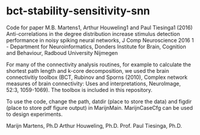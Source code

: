 # bct-stability-sensitivity-snn
Code for paper M.B. Martens1, Arthur Houweling1 and Paul Tiesinga1 (2016) Anti-correlations in the degree distribution increase stimulus detection performance in noisy spiking neural networks, J Comp Neuroscience 2016
1 - Department for Neuroinformatics, Donders Institute for Brain, Cognition and Behaviour, Radboud University Nijmegen

For many of the connectivity analysis routines, for example to calculate the shortest path length and k-core decomposition, we used the brain connectivitiy toolbox (BCT, Rubinov and Sporns (2010), Complex network measures of brain connectivity: Uses and interpretations, NeuroImage, 52:3, 1059-1069). The toolbox is included in this repository.

To use the code, change the path, datdir (place to store the data) and figdir (place to store pdf figure output) in MarijnMain. MarijnCaseCfg can be used to design experiments. 

Marijn Martens, Ph.D
Arthur Houweling, Ph.D.
Prof. Paul Tiesinga, Ph.D.
